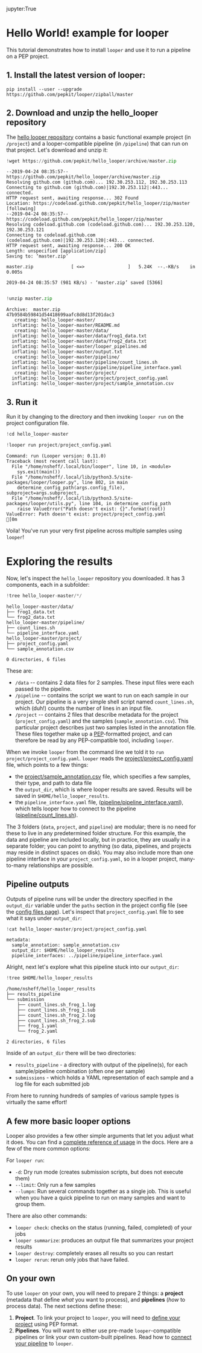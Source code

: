 jupyter:True

# Hello World! example for looper

This tutorial demonstrates how to install `looper` and use it to run a pipeline on a PEP project. 

## 1. Install the latest version of looper:

```console
pip install --user --upgrade https://github.com/pepkit/looper/zipball/master
```

## 2. Download and unzip the hello_looper repository

The [hello looper repository](http://github.com/pepkit/hello_looper) contains a basic functional example project (in `/project`) and a looper-compatible pipeline (in `/pipeline`) that can run on that project. Let's download and unzip it:



```python
!wget https://github.com/pepkit/hello_looper/archive/master.zip
```

```.output
--2019-04-24 08:35:57--  https://github.com/pepkit/hello_looper/archive/master.zip
Resolving github.com (github.com)... 192.30.253.112, 192.30.253.113
Connecting to github.com (github.com)|192.30.253.112|:443... connected.
HTTP request sent, awaiting response... 302 Found
Location: https://codeload.github.com/pepkit/hello_looper/zip/master [following]
--2019-04-24 08:35:57--  https://codeload.github.com/pepkit/hello_looper/zip/master
Resolving codeload.github.com (codeload.github.com)... 192.30.253.120, 192.30.253.121
Connecting to codeload.github.com (codeload.github.com)|192.30.253.120|:443... connected.
HTTP request sent, awaiting response... 200 OK
Length: unspecified [application/zip]
Saving to: ‘master.zip’

master.zip              [ <=>                ]   5.24K  --.-KB/s    in 0.005s  

2019-04-24 08:35:57 (981 KB/s) - ‘master.zip’ saved [5366]


```


```python
!unzip master.zip
```

```.output
Archive:  master.zip
47b9584b59841d54418699aafc8d8d13f201dac3
   creating: hello_looper-master/
  inflating: hello_looper-master/README.md  
   creating: hello_looper-master/data/
  inflating: hello_looper-master/data/frog1_data.txt  
  inflating: hello_looper-master/data/frog2_data.txt  
  inflating: hello_looper-master/looper_pipelines.md  
  inflating: hello_looper-master/output.txt  
   creating: hello_looper-master/pipeline/
  inflating: hello_looper-master/pipeline/count_lines.sh  
  inflating: hello_looper-master/pipeline/pipeline_interface.yaml  
   creating: hello_looper-master/project/
  inflating: hello_looper-master/project/project_config.yaml  
  inflating: hello_looper-master/project/sample_annotation.csv  

```

## 3. Run it

Run it by changing to the directory and then invoking `looper run` on the project configuration file.


```python
!cd hello_looper-master
```


```python
!looper run project/project_config.yaml
```

```.output
Command: run (Looper version: 0.11.0)
Traceback (most recent call last):
  File "/home/nsheff/.local/bin/looper", line 10, in <module>
    sys.exit(main())
  File "/home/nsheff/.local/lib/python3.5/site-packages/looper/looper.py", line 802, in main
    determine_config_path(args.config_file), subproject=args.subproject,
  File "/home/nsheff/.local/lib/python3.5/site-packages/looper/utils.py", line 104, in determine_config_path
    raise ValueError("Path doesn't exist: {}".format(root))
ValueError: Path doesn't exist: project/project_config.yaml
[0m
```

Voila! You've run your very first pipeline across multiple samples using `looper`!

# Exploring the results

Now, let's inspect the `hello_looper` repository you downloaded. It has 3 components, each in a subfolder:


```python
!tree hello_looper-master/*/
```

```.output
hello_looper-master/data/
├── frog1_data.txt
└── frog2_data.txt
hello_looper-master/pipeline/
├── count_lines.sh
└── pipeline_interface.yaml
hello_looper-master/project/
├── project_config.yaml
└── sample_annotation.csv

0 directories, 6 files

```

These are:

 * `/data` -- contains 2 data files for 2 samples. These input files were each passed to the pipeline.
 * `/pipeline` -- contains the script we want to run on each sample in our project. Our pipeline is a very simple shell script named `count_lines.sh`, which (duh!) counts the number of lines in an input file.
 * `/project` -- contains 2 files that describe metadata for the project (`project_config.yaml`) and the samples (`sample_annotation.csv`). This particular project describes just two samples listed in the annotation file. These files together make up a [PEP](http://pepkit.github.io)-formatted project, and can therefore be read by any PEP-compatible tool, including `looper`.




When we invoke `looper` from the command line we told it to `run project/project_config.yaml`. `looper` reads the [project/project_config.yaml](https://github.com/pepkit/hello_looper/blob/master/project/project_config.yaml) file, which points to a few things:

 * the [project/sample_annotation.csv](https://github.com/pepkit/hello_looper/blob/master/project/sample_annotation.csv) file, which specifies a few samples, their type, and path to data file
 * the `output_dir`, which is where looper results are saved. Results will be saved in `$HOME/hello_looper_results`.
 * the `pipeline_interface.yaml` file, ([pipeline/pipeline_interface.yaml](https://github.com/pepkit/hello_looper/blob/master/pipeline/pipeline_interface.yaml)), which tells looper how to connect to the pipeline ([pipeline/count_lines.sh](https://github.com/pepkit/hello_looper/blob/master/pipeline/)).

The 3 folders (`data`, `project`, and `pipeline`) are modular; there is no need for these to live in any predetermined folder structure. For this example, the data and pipeline are included locally, but in practice, they are usually in a separate folder; you can point to anything (so data, pipelines, and projects may reside in distinct spaces on disk). You may also include more than one pipeline interface in your `project_config.yaml`, so in a looper project, many-to-many relationships are possible.



## Pipeline outputs

Outputs of pipeline runs will be under the directory specified in the `output_dir` variable under the `paths` section in the project config file (see the [config files page](config-files.md)). Let's inspect that `project_config.yaml` file to see what it says under `output_dir`:



```python
!cat hello_looper-master/project/project_config.yaml
```

```.output
metadata:
  sample_annotation: sample_annotation.csv
  output_dir: $HOME/hello_looper_results
  pipeline_interfaces: ../pipeline/pipeline_interface.yaml

```

Alright, next let's explore what this pipeline stuck into our `output_dir`:



```python
!tree $HOME/hello_looper_results
```

```.output
/home/nsheff/hello_looper_results
├── results_pipeline
└── submission
    ├── count_lines.sh_frog_1.log
    ├── count_lines.sh_frog_1.sub
    ├── count_lines.sh_frog_2.log
    ├── count_lines.sh_frog_2.sub
    ├── frog_1.yaml
    └── frog_2.yaml

2 directories, 6 files

```


Inside of an `output_dir` there will be two directories:

- `results_pipeline` - a directory with output of the pipeline(s), for each sample/pipeline combination (often one per sample)
- `submissions` - which holds a YAML representation of each sample and a log file for each submitted job

From here to running hundreds of samples of various sample types is virtually the same effort!



## A few more basic looper options

Looper also provides a few other simple arguments that let you adjust what it does. You can find a [complete reference of usage](usage) in the docs. Here are a few of the more common options:

For `looper run`:

- `-d`: Dry run mode (creates submission scripts, but does not execute them) 
- `--limit`: Only run a few samples 
- `--lumpn`: Run several commands together as a single job. This is useful when you have a quick pipeline to run on many samples and want to group them.

There are also other commands:

- `looper check`: checks on the status (running, failed, completed) of your jobs
- `looper summarize`: produces an output file that summarizes your project results
- `looper destroy`: completely erases all results so you can restart
- `looper rerun`: rerun only jobs that have failed.


## On your own

To use `looper` on your own, you will need to prepare 2 things: a **project** (metadata that define *what* you want to process), and **pipelines** (*how* to process data). 
The next sections define these:

1. **Project**. To link your project to `looper`, you will need to [define your project](define-your-project.md) using PEP format. 
2. **Pipelines**. You will want to either use pre-made `looper`-compatible pipelines or link your own custom-built pipelines. Read how to [connect your pipeline](linking-a-pipeline.md) to `looper`.

